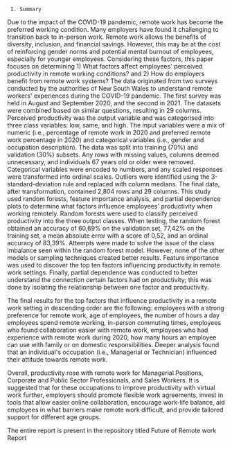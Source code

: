  	 I.	Summary  
Due to the impact of the COVID-19 pandemic, remote work has become the preferred working condition. Many employers have found it challenging to transition back to in-person work. Remote work allows the benefits of diversity, inclusion, and financial savings. However, this may be at the cost of reinforcing gender norms and potential mental burnout of employees, especially for younger employees. Considering these factors, this paper focuses on determining 1) What factors affect employees' perceived productivity in remote working conditions? and 2) How do employers benefit from remote work systems? 
The data originated from two surveys conducted by the authorities of New South Wales to understand remote workers' experiences during the COVID-19 pandemic. The first survey was held in August and September 2020, and the second in 2021. The datasets were combined based on similar questions, resulting in 29 columns. Perceived productivity was the output variable and was categorised into three class variables: low, same, and high. The input variables were a mix of numeric (i.e., percentage of remote work in 2020 and preferred remote work percentage in 2020) and categorical variables (i.e., gender and occupation description). The data was split into training (70%) and validation (30%) subsets. Any rows with missing values, columns deemed unnecessary, and individuals 67 years old or older were removed. Categorical variables were encoded to numbers, and any scaled responses were transformed into ordinal scales. Outliers were identified using the 3-standard-deviation rule and replaced with column medians. The final data, after transformation, contained 2,804 rows and 29 columns. 
This study used random forests, feature importance analysis, and partial dependence plots to determine what factors influence employees' productivity when working remotely. Random forests were used to classify perceived productivity into the three output classes. When testing, the random forest obtained an accuracy of 60,69% on the validation set, 77,42% on the training set, a mean absolute error with a score of 0,52, and an ordinal accuracy of 83,39%. Attempts were made to solve the issue of the class imbalance seen within the random forest model. However, none of the other models or sampling techniques created better results. Feature importance was used to discover the top ten factors influencing productivity in remote work settings. Finally, partial dependence was conducted to better understand the connection certain factors had on productivity; this was done by isolating the relationship between one factor and productivity.  

The final results for the top factors that influence productivity in a remote work setting in descending order are the following: employees with a strong preference for remote work, age of employees, the number of hours a day employees spend remote working, in-person commuting times, employees who found collaboration easier with remote work, employees who had experience with remote work during 2020, how many hours an employee can use with family or on domestic responsibilities. Deeper analysis found that an individual's occupation (i.e., Managerial or Technician) influenced their attitude towards remote work.  

Overall, productivity rose with remote work for Managerial Positions, Corporate and Public Sector Professionals, and Sales Workers. It is suggested that for these occupations to improve productivity with virtual work further, employers should promote flexible work agreements, invest in tools that allow easier online collaboration, encourage work-life balance, aid employees in what barriers make remote work difficult, and provide tailored support for different age groups.  


The entire report is present in the repository titled Future of Remote work Report

